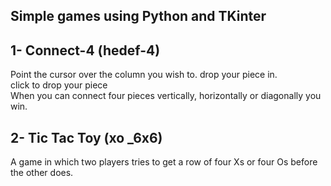 <!DOCTYPE html>
<html>
<head>
</head>
<body  >
<h2>Simple games using Python and TKinter</h2>
<h2>1- Connect-4 (hedef-4)</h2>
<p>Point the cursor over the column you wish to. drop your piece in.<br>
click to drop your piece<br>
When you can connect four pieces vertically, horizontally or diagonally you win.<br>
 </p>
 <h2>2- Tic Tac Toy   (xo _6x6)</h2>
<p> A game in which two players  tries to get a row of four Xs or four Os before the other does.
 </p>

</body>
</html>


